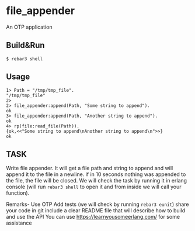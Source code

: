 file_appender
=====

An OTP application

Build&Run
-----

    $ rebar3 shell

Usage
-----

```
1> Path = "/tmp/tmp_file".    
"/tmp/tmp_file"
2> 
2> file_appender:append(Path, "Some string to append").
ok
3> file_appender:append(Path, "Another string to append").
ok
4> rp(file:read_file(Path)).
{ok,<<"Some string to append\nAnother string to append\n">>}
ok
```


TASK
-----

Write file appender. It will get a file path and string to append and will append it to the file in a newline.
if in 10 seconds nothing was appended to the file, the file will be closed.
We will check the task by running it in erlang console (will run `rebar3 shell` to open it and from inside we will call your function).﻿

Remarks-
Use OTP
Add tests (we will check by running `rebar3 eunit`)
share your code in git
include a clear README file that will describe how to build and use the API
You can use https://learnyousomeerlang.com/ for some assistance  
